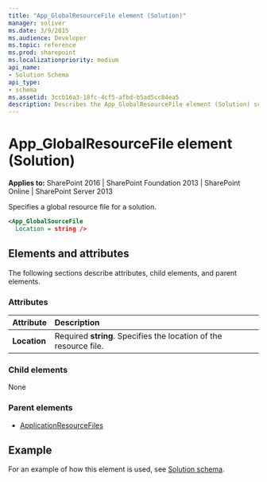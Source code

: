 ```yaml
---
title: "App_GlobalResourceFile element (Solution)"
manager: soliver
ms.date: 3/9/2015
ms.audience: Developer
ms.topic: reference
ms.prod: sharepoint
ms.localizationpriority: medium
api_name:
- Solution Schema
api_type:
- schema
ms.assetid: 3ccb16a3-18fc-4cf5-afbd-b5ad5cc84ea5
description: Describes the App_GlobalResourceFile element (Solution) schema and provides the schema's attributes and parent elements.
---
```


# App_GlobalResourceFile element (Solution)

**Applies to:** SharePoint 2016 | SharePoint Foundation 2013 | SharePoint Online | SharePoint Server 2013
  
Specifies a global resource file for a solution.
  
```XML
<App_GlobalSourceFile 
  Location = string />
```

## Elements and attributes

The following sections describe attributes, child elements, and parent elements.

### Attributes

|**Attribute**|**Description**|
|:-----|:-----|
|**Location** <br/> |Required **string**. Specifies the location of the resource file.  <br/> |
   
### Child elements

None
  
### Parent elements

- [ApplicationResourceFiles](applicationresourcefiles-element-solution.md)
   
## Example

For an example of how this element is used, see [Solution schema](solution-schema.md).
  

